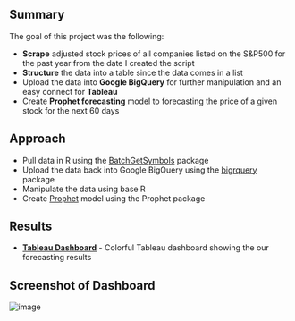 ## Summary
The goal of this project was the following:
* **Scrape** adjusted stock prices of all companies listed on the S&P500 for the past year from the date I created the script
* **Structure** the data into a table since the data comes in a list
* Upload the data into **Google BigQuery** for further manipulation and an easy connect for **Tableau**
* Create **Prophet forecasting** model to forecasting the price of a given stock for the next 60 days

## Approach
* Pull data in R using the [BatchGetSymbols](https://cran.r-project.org/web/packages/BatchGetSymbols/BatchGetSymbols.pdf) package
* Upload the data back into Google BigQuery using the [bigrquery](https://cran.r-project.org/web/packages/BatchGetSymbols/BatchGetSymbols.pdf) package
* Manipulate the data using base R
* Create [Prophet](https://cran.r-project.org/web/packages/prophet/prophet.pdf) model using the Prophet package  

## Results
* **[Tableau Dashboard](https://public.tableau.com/profile/santiago.canon#!/vizhome/ForecastallFortune500CompayStock60DaysOut/ForecastingStockDashboard)**  - Colorful Tableau dashboard showing the our forecasting results

## Screenshot of Dashboard
![image](https://user-images.githubusercontent.com/43589961/111873782-7952b680-8968-11eb-8aba-6f56b81f44ef.png)
